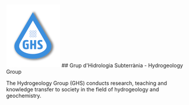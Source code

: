 ![](profile/ghs.png) ## Grup d'Hidrologia Subterrània - Hydrogeology Group

The Hydrogeology Group (GHS) conducts research, teaching and knowledge transfer to society in the field of hydrogeology and geochemistry.
